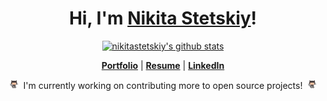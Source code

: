 <h1 align="center">Hi, I'm <a href="https://nikitastetskiy.github.io">Nikita Stetskiy</a>!</h1>

<p align="center">
  <a href="https://github.com/nikitastetskiy"><img src="https://github-readme-stats.vercel.app/api?username=nikitastetskiy&hide_border=true&show_icons=true" alt="nikitastetskiy's github stats"></a>
</p>

<p align="center">
  <strong><a href="https://nikitastetskiy.github.io">Portfolio</a></strong> |
  <strong><a href="https://nikitastetskiy.github.io/static/media/resume.fd221113.pdf">Resume</a></strong> |
  <strong><a href="https://www.linkedin.com/in/nikitastetskiy">LinkedIn</a></strong>
</p>

<p align="center">
<img src="octocat.gif" width="15px">
&nbsp;I'm currently working on contributing more to open source projects!&nbsp;
<img src="octocat.gif" width="15px">
</p>

<!--
**nikitastetskiy/nikitastetskiy** is a ✨ _special_ ✨ repository because its `README.md` (this file) appears on your GitHub profile.

Here are some ideas to get you started:

- 🔭 I’m currently working on ...
- 🌱 I’m currently learning ...
- 👯 I’m looking to collaborate on ...
- 🤔 I’m looking for help with ...
- 💬 Ask me about ...
- 📫 How to reach me: ...
- 😄 Pronouns: ...
- ⚡ Fun fact: ...
-->
